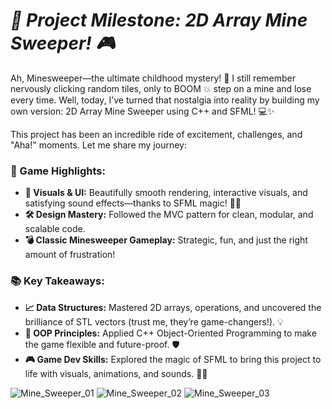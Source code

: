 # ***🚀 Project Milestone: 2D Array Mine Sweeper! 🎮***

Ah, Minesweeper—the ultimate childhood mystery! 🤔 I still remember nervously clicking random tiles, only to BOOM 💥 step on a mine and lose every time. Well, today, I’ve turned that nostalgia into reality by building my own version: 2D Array Mine Sweeper using C++ and SFML! 💻✨

This project has been an incredible ride of excitement, challenges, and "Aha!" moments. Let me share my journey:

### **🎯 Game Highlights:**
- **🎨 Visuals & UI:** Beautifully smooth rendering, interactive visuals, and satisfying sound effects—thanks to SFML magic! 🌟🎶
- **🛠️ Design Mastery:** Followed the MVC pattern for clean, modular, and scalable code.
- **💣 Classic Minesweeper Gameplay:** Strategic, fun, and just the right amount of frustration!

### **📚 Key Takeaways:**
- **📈 Data Structures:** Mastered 2D arrays, operations, and uncovered the brilliance of STL vectors (trust me, they’re game-changers!). 💡
- **🧩 OOP Principles:** Applied C++ Object-Oriented Programming to make the game flexible and future-proof. 🛡️
- **🎮 Game Dev Skills:** Explored the magic of SFML to bring this project to life with visuals, animations, and sounds. 🎵✨

![Mine_Sweeper_01](https://github.com/user-attachments/assets/0a3a99ed-d2ab-4f70-b873-aba73eb87e23)
![Mine_Sweeper_02](https://github.com/user-attachments/assets/43b57102-4ed5-4929-a1ef-1913dce00613)
![Mine_Sweeper_03](https://github.com/user-attachments/assets/bac094c5-e010-49d8-9dbf-c9ad15def5c4)
